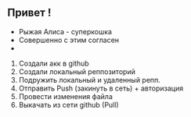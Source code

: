 ## Привет !

+ Рыжая Алиса - суперкошка
+ Совершенно с этим согласен
+ 
1. Создали акк  в github
2. Создали локальный реппозиторий
3. Подружить локальный и удаленный репп.
4. Отправить Push (закинуть в сеть) + авторизация
5. Провести изменения файла
6. Выкачать из сети github (Pull)


